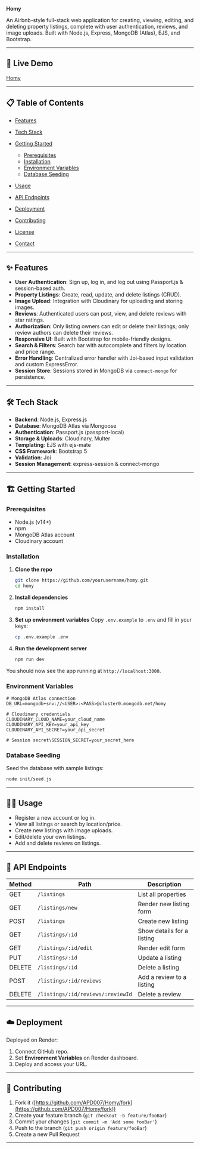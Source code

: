 **Homy**

An Airbnb-style full-stack web application for creating, viewing, editing, and deleting property listings, complete with user authentication, reviews, and image uploads. Built with Node.js, Express, MongoDB (Atlas), EJS, and Bootstrap.

---

## 🚀 Live Demo

[Homy](https://homy-11lv.onrender.com)

---

## 📋 Table of Contents

* [Features](#features)
* [Tech Stack](#tech-stack)
* [Getting Started](#getting-started)

  * [Prerequisites](#prerequisites)
  * [Installation](#installation)
  * [Environment Variables](#environment-variables)
  * [Database Seeding](#database-seeding)
* [Usage](#usage)
* [API Endpoints](#api-endpoints)
* [Deployment](#deployment)
* [Contributing](#contributing)
* [License](#license)
* [Contact](#contact)

---

## ✨ Features

* **User Authentication**: Sign up, log in, and log out using Passport.js & session-based auth.
* **Property Listings**: Create, read, update, and delete listings (CRUD).
* **Image Upload**: Integration with Cloudinary for uploading and storing images.
* **Reviews**: Authenticated users can post, view, and delete reviews with star ratings.
* **Authorization**: Only listing owners can edit or delete their listings; only review authors can delete their reviews.
* **Responsive UI**: Built with Bootstrap for mobile-friendly designs.
* **Search & Filters**: Search bar with autocomplete and filters by location and price range.
* **Error Handling**: Centralized error handler with Joi-based input validation and custom ExpressError.
* **Session Store**: Sessions stored in MongoDB via `connect-mongo` for persistence.

---

## 🛠 Tech Stack

* **Backend**: Node.js, Express.js
* **Database**: MongoDB Atlas via Mongoose
* **Authentication**: Passport.js (passport-local)
* **Storage & Uploads**: Cloudinary, Multer
* **Templating**: EJS with ejs-mate
* **CSS Framework**: Bootstrap 5
* **Validation**: Joi
* **Session Management**: express-session & connect-mongo

---



<!-- Add screenshots of the homepage, listing page, new/edit forms -->



## 🏗 Getting Started

### Prerequisites

* Node.js (v14+)
* npm
* MongoDB Atlas account
* Cloudinary account

### Installation

1. **Clone the repo**

   ```bash
   git clone https://github.com/yourusername/homy.git
   cd homy
   ```

2. **Install dependencies**

   ```bash
   npm install
   ```

3. **Set up environment variables**
   Copy `.env.example` to `.env` and fill in your keys:

   ```bash
   cp .env.example .env
   ```

4. **Run the development server**

   ```bash
   npm run dev
   ```

You should now see the app running at `http://localhost:3000`.

### Environment Variables

```env
# MongoDB Atlas connection
DB_URL=mongodb+srv://<USER>:<PASS>@cluster0.mongodb.net/homy

# Cloudinary credentials
CLOUDINARY_CLOUD_NAME=your_cloud_name
CLOUDINARY_API_KEY=your_api_key
CLOUDINARY_API_SECRET=your_api_secret

# Session secret\SESSION_SECRET=your_secret_here
```

### Database Seeding

Seed the database with sample listings:

```bash
node init/seed.js
```

---

## 👨‍💻 Usage

* Register a new account or log in.
* View all listings or search by location/price.
* Create new listings with image uploads.
* Edit/delete your own listings.
* Add and delete reviews on listings.

---

## 📡 API Endpoints

| Method | Path                              | Description                |
| ------ | --------------------------------- | -------------------------- |
| GET    | `/listings`                       | List all properties        |
| GET    | `/listings/new`                   | Render new listing form    |
| POST   | `/listings`                       | Create new listing         |
| GET    | `/listings/:id`                   | Show details for a listing |
| GET    | `/listings/:id/edit`              | Render edit form           |
| PUT    | `/listings/:id`                   | Update a listing           |
| DELETE | `/listings/:id`                   | Delete a listing           |
| POST   | `/listings/:id/reviews`           | Add a review to a listing  |
| DELETE | `/listings/:id/reviews/:reviewId` | Delete a review            |

---

## ☁️ Deployment

Deployed on Render:

1. Connect GitHub repo.
2. Set **Environment Variables** on Render dashboard.
3. Deploy and access your URL.

---



## 🤝 Contributing

1. Fork it ([https://github.com/APD007/Homy/fork](https://github.com/APD007/Homy/fork))
2. Create your feature branch (`git checkout -b feature/fooBar`)
3. Commit your changes (`git commit -m 'Add some fooBar'`)
4. Push to the branch (`git push origin feature/fooBar`)
5. Create a new Pull Request

---

